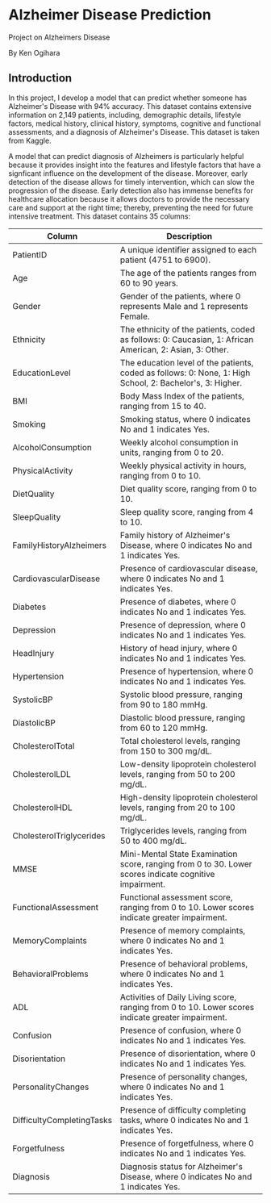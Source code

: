 # Alzheimer Disease Prediction
Project on Alzheimers Disease

By Ken Ogihara

## Introduction
In this project, I develop a model that can predict whether someone has Alzheimer's Disease with 94% accuracy. This dataset contains extensive information on 2,149 patients, including, demographic details, lifestyle factors, medical history, clinical history, symptoms, cognitive and functional assessments, and a diagnosis of Alzheimer's Disease. This dataset is taken from Kaggle.

A model that can predict diagnosis of Alzheimers is particularly helpful because it provides insight into the features and lifestyle factors that have a signficant influence on the development of the disease. Moreover, early detection of the disease allows for timely intervention, which can slow the progression of the disease. Early
detection also has immense benefits for healthcare allocation because it allows doctors to provide the necessary care and support at the right time; thereby, preventing the need for future intensive treatment. This dataset contains 35 columns:

| Column                   | Description                                                                                   |
|--------------------------|-----------------------------------------------------------------------------------------------|
| PatientID                | A unique identifier assigned to each patient (4751 to 6900).                                   |
| Age                      | The age of the patients ranges from 60 to 90 years.                                            |
| Gender                   | Gender of the patients, where 0 represents Male and 1 represents Female.                       |
| Ethnicity                | The ethnicity of the patients, coded as follows: 0: Caucasian, 1: African American, 2: Asian, 3: Other. |
| EducationLevel           | The education level of the patients, coded as follows: 0: None, 1: High School, 2: Bachelor's, 3: Higher. |
| BMI                      | Body Mass Index of the patients, ranging from 15 to 40.                                        |
| Smoking                  | Smoking status, where 0 indicates No and 1 indicates Yes.                                      |
| AlcoholConsumption       | Weekly alcohol consumption in units, ranging from 0 to 20.                                     |
| PhysicalActivity         | Weekly physical activity in hours, ranging from 0 to 10.                                       |
| DietQuality              | Diet quality score, ranging from 0 to 10.                                                      |
| SleepQuality             | Sleep quality score, ranging from 4 to 10.                                                     |
| FamilyHistoryAlzheimers  | Family history of Alzheimer's Disease, where 0 indicates No and 1 indicates Yes.               |
| CardiovascularDisease    | Presence of cardiovascular disease, where 0 indicates No and 1 indicates Yes.                  |
| Diabetes                 | Presence of diabetes, where 0 indicates No and 1 indicates Yes.                                |
| Depression               | Presence of depression, where 0 indicates No and 1 indicates Yes.                              |
| HeadInjury               | History of head injury, where 0 indicates No and 1 indicates Yes.                              |
| Hypertension             | Presence of hypertension, where 0 indicates No and 1 indicates Yes.                            |
| SystolicBP               | Systolic blood pressure, ranging from 90 to 180 mmHg.                                          |
| DiastolicBP              | Diastolic blood pressure, ranging from 60 to 120 mmHg.                                         |
| CholesterolTotal         | Total cholesterol levels, ranging from 150 to 300 mg/dL.                                       |
| CholesterolLDL           | Low-density lipoprotein cholesterol levels, ranging from 50 to 200 mg/dL.                      |
| CholesterolHDL           | High-density lipoprotein cholesterol levels, ranging from 20 to 100 mg/dL.                     |
| CholesterolTriglycerides | Triglycerides levels, ranging from 50 to 400 mg/dL.                                            |
| MMSE                     | Mini-Mental State Examination score, ranging from 0 to 30. Lower scores indicate cognitive impairment. |
| FunctionalAssessment     | Functional assessment score, ranging from 0 to 10. Lower scores indicate greater impairment.   |
| MemoryComplaints         | Presence of memory complaints, where 0 indicates No and 1 indicates Yes.                       |
| BehavioralProblems       | Presence of behavioral problems, where 0 indicates No and 1 indicates Yes.                     |
| ADL                      | Activities of Daily Living score, ranging from 0 to 10. Lower scores indicate greater impairment. |
| Confusion                | Presence of confusion, where 0 indicates No and 1 indicates Yes.                               |
| Disorientation           | Presence of disorientation, where 0 indicates No and 1 indicates Yes.                          |
| PersonalityChanges       | Presence of personality changes, where 0 indicates No and 1 indicates Yes.                     |
| DifficultyCompletingTasks| Presence of difficulty completing tasks, where 0 indicates No and 1 indicates Yes.             |
| Forgetfulness            | Presence of forgetfulness, where 0 indicates No and 1 indicates Yes.                           |
| Diagnosis                | Diagnosis status for Alzheimer's Disease, where 0 indicates No and 1 indicates Yes.            |